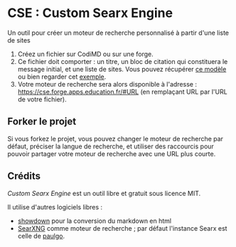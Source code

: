 # CSE : Custom Searx Engine

Un outil pour créer un moteur de recherche personnalisé à partir d'une liste de sites

1. Créez un fichier sur CodiMD ou sur une forge.
2. Ce fichier doit comporter : un titre, un bloc de citation qui constituera le message initial, et une liste de sites. Vous pouvez récupérer [ce modèle](https://codimd.apps.education.fr/b8KAltV2QQWR2rKhF_eYcg?both) ou bien regarder cet [exemple](https://cse.forge.apps.education.fr#https://eyssette.forge.apps.education.fr/my-cse/intro-philo.md).
3. Votre moteur de recherche sera alors disponible à l'adresse : https://cse.forge.apps.education.fr/#URL (en remplaçant URL par l'URL de votre fichier).

## Forker le projet

Si vous forkez le projet, vous pouvez changer le moteur de recherche par défaut, préciser la langue de recherche, et utiliser des raccourcis pour pouvoir partager votre moteur de recherche avec une URL plus courte.

## Crédits

_Custom Searx Engine_ est un outil libre et gratuit sous licence MIT.

Il utilise d'autres logiciels libres :
- [showdown](https://github.com/showdownjs/showdown) pour la conversion du markdown en html
- [SearXNG](https://github.com/searxng/searxng) comme moteur de recherche ; par défaut l'instance Searx est celle de [paulgo](https://paulgo.io/search).